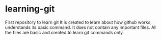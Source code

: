 # learning-git
First repository to learn git
It is created to learn about how github works, understands its basic command.
It does not contain any important files.
All the files are basic and created to learn git commands only.
